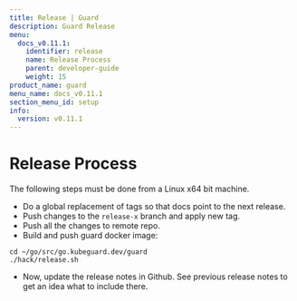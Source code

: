 ```yaml
---
title: Release | Guard
description: Guard Release
menu:
  docs_v0.11.1:
    identifier: release
    name: Release Process
    parent: developer-guide
    weight: 15
product_name: guard
menu_name: docs_v0.11.1
section_menu_id: setup
info:
  version: v0.11.1
---
```


# Release Process

The following steps must be done from a Linux x64 bit machine.

- Do a global replacement of tags so that docs point to the next release.
- Push changes to the `release-x` branch and apply new tag.
- Push all the changes to remote repo.
- Build and push guard docker image:

```console
cd ~/go/src/go.kubeguard.dev/guard
./hack/release.sh
```

- Now, update the release notes in Github. See previous release notes to get an idea what to include there.
